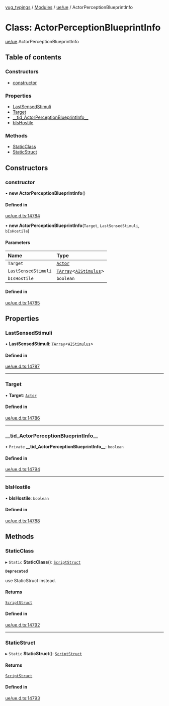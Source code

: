 [yug_typings](../README.md) / [Modules](../modules.md) / [ue/ue](../modules/ue_ue.md) / ActorPerceptionBlueprintInfo

# Class: ActorPerceptionBlueprintInfo

[ue/ue](../modules/ue_ue.md).ActorPerceptionBlueprintInfo

## Table of contents

### Constructors

- [constructor](ue_ue.ActorPerceptionBlueprintInfo.md#constructor)

### Properties

- [LastSensedStimuli](ue_ue.ActorPerceptionBlueprintInfo.md#lastsensedstimuli)
- [Target](ue_ue.ActorPerceptionBlueprintInfo.md#target)
- [\_\_tid\_ActorPerceptionBlueprintInfo\_\_](ue_ue.ActorPerceptionBlueprintInfo.md#__tid_actorperceptionblueprintinfo__)
- [bIsHostile](ue_ue.ActorPerceptionBlueprintInfo.md#bishostile)

### Methods

- [StaticClass](ue_ue.ActorPerceptionBlueprintInfo.md#staticclass)
- [StaticStruct](ue_ue.ActorPerceptionBlueprintInfo.md#staticstruct)

## Constructors

### constructor

• **new ActorPerceptionBlueprintInfo**()

#### Defined in

[ue/ue.d.ts:14784](https://github.com/YugMetaverse/yug_typings/blob/25cad34/ue/ue.d.ts#L14784)

• **new ActorPerceptionBlueprintInfo**(`Target`, `LastSensedStimuli`, `bIsHostile`)

#### Parameters

| Name | Type |
| :------ | :------ |
| `Target` | [`Actor`](ue_ue.Actor.md) |
| `LastSensedStimuli` | [`TArray`](../interfaces/ue_puerts.TArray.md)<[`AIStimulus`](ue_ue.AIStimulus.md)\> |
| `bIsHostile` | `boolean` |

#### Defined in

[ue/ue.d.ts:14785](https://github.com/YugMetaverse/yug_typings/blob/25cad34/ue/ue.d.ts#L14785)

## Properties

### LastSensedStimuli

• **LastSensedStimuli**: [`TArray`](../interfaces/ue_puerts.TArray.md)<[`AIStimulus`](ue_ue.AIStimulus.md)\>

#### Defined in

[ue/ue.d.ts:14787](https://github.com/YugMetaverse/yug_typings/blob/25cad34/ue/ue.d.ts#L14787)

___

### Target

• **Target**: [`Actor`](ue_ue.Actor.md)

#### Defined in

[ue/ue.d.ts:14786](https://github.com/YugMetaverse/yug_typings/blob/25cad34/ue/ue.d.ts#L14786)

___

### \_\_tid\_ActorPerceptionBlueprintInfo\_\_

• `Private` **\_\_tid\_ActorPerceptionBlueprintInfo\_\_**: `boolean`

#### Defined in

[ue/ue.d.ts:14794](https://github.com/YugMetaverse/yug_typings/blob/25cad34/ue/ue.d.ts#L14794)

___

### bIsHostile

• **bIsHostile**: `boolean`

#### Defined in

[ue/ue.d.ts:14788](https://github.com/YugMetaverse/yug_typings/blob/25cad34/ue/ue.d.ts#L14788)

## Methods

### StaticClass

▸ `Static` **StaticClass**(): [`ScriptStruct`](ue_ue.ScriptStruct.md)

**`Deprecated`**

use StaticStruct instead.

#### Returns

[`ScriptStruct`](ue_ue.ScriptStruct.md)

#### Defined in

[ue/ue.d.ts:14792](https://github.com/YugMetaverse/yug_typings/blob/25cad34/ue/ue.d.ts#L14792)

___

### StaticStruct

▸ `Static` **StaticStruct**(): [`ScriptStruct`](ue_ue.ScriptStruct.md)

#### Returns

[`ScriptStruct`](ue_ue.ScriptStruct.md)

#### Defined in

[ue/ue.d.ts:14793](https://github.com/YugMetaverse/yug_typings/blob/25cad34/ue/ue.d.ts#L14793)
